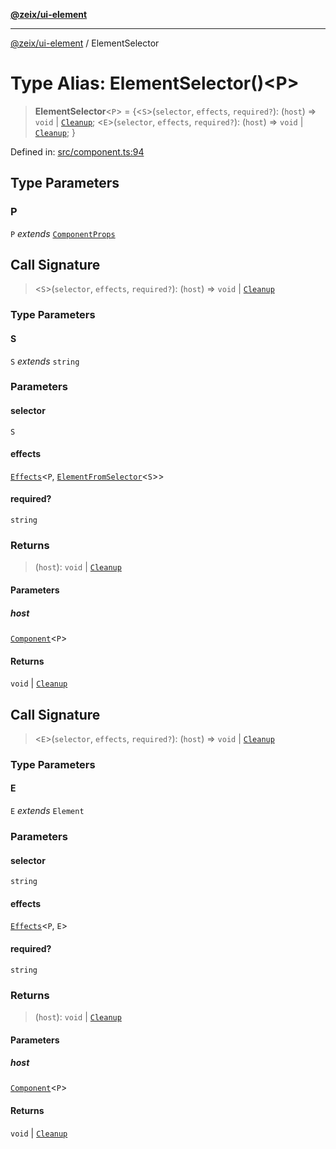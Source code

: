 [**@zeix/ui-element**](../README.md)

***

[@zeix/ui-element](../globals.md) / ElementSelector

# Type Alias: ElementSelector()\<P\>

> **ElementSelector**\<`P`\> = \{\<`S`\>(`selector`, `effects`, `required?`): (`host`) => `void` \| [`Cleanup`](Cleanup.md); \<`E`\>(`selector`, `effects`, `required?`): (`host`) => `void` \| [`Cleanup`](Cleanup.md); \}

Defined in: [src/component.ts:94](https://github.com/zeixcom/ui-element/blob/e844a8875dcc0f1e1c331a07fc308d56d924c955/src/component.ts#L94)

## Type Parameters

### P

`P` *extends* [`ComponentProps`](ComponentProps.md)

## Call Signature

> \<`S`\>(`selector`, `effects`, `required?`): (`host`) => `void` \| [`Cleanup`](Cleanup.md)

### Type Parameters

#### S

`S` *extends* `string`

### Parameters

#### selector

`S`

#### effects

[`Effects`](Effects.md)\<`P`, [`ElementFromSelector`](ElementFromSelector.md)\<`S`\>\>

#### required?

`string`

### Returns

> (`host`): `void` \| [`Cleanup`](Cleanup.md)

#### Parameters

##### host

[`Component`](Component.md)\<`P`\>

#### Returns

`void` \| [`Cleanup`](Cleanup.md)

## Call Signature

> \<`E`\>(`selector`, `effects`, `required?`): (`host`) => `void` \| [`Cleanup`](Cleanup.md)

### Type Parameters

#### E

`E` *extends* `Element`

### Parameters

#### selector

`string`

#### effects

[`Effects`](Effects.md)\<`P`, `E`\>

#### required?

`string`

### Returns

> (`host`): `void` \| [`Cleanup`](Cleanup.md)

#### Parameters

##### host

[`Component`](Component.md)\<`P`\>

#### Returns

`void` \| [`Cleanup`](Cleanup.md)
